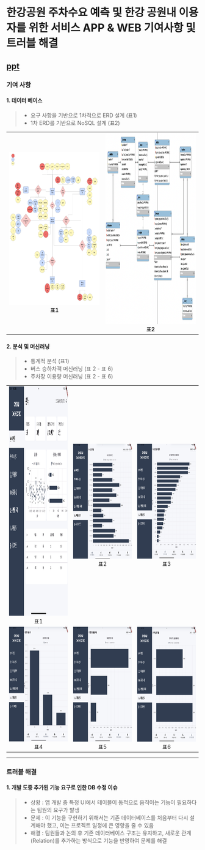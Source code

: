 # 한강공원 주차수요 예측 및 한강 공원내 이용자를 위한 서비스 APP & WEB 기여사항 및 트러블 해결

## [ppt](https://www.canva.com/design/DAGwye9VSA4/epAIhlsB6tV53YZGv0qh4g/view?utm_content=DAGwye9VSA4&utm_campaign=designshare&utm_medium=link2&utm_source=uniquelinks&utlId=h07ce3301a9)

### 기여 사항

#### 1. 데이터 베이스
> - 요구 사항을 기반으로 1차적으로 ERD 설계  (표1)
> - 1차 ERD를 기반으로 NoSQL 설계 (표2)

<table>
  <tr>
    <td align="center">
      <img src="https://github.com/runpon/Portfolio/blob/data/ondam%20image/ondam_erd.png?raw=true" width="400px" height="400px"/><br/>
      <strong>표1</strong>
    </td>
    <td align="center">
      <img src="https://github.com/runpon/Portfolio/blob/data/ondam%20image/ondam_eer.png?raw=true" width="400px" height="500px"/><br/>
      <strong>표2</strong>
    </td>
  </tr>
</table>

#### 2. 분석 및 머신러닝
> - 통계적 분석 (표1)
> - 버스 승하차객 머신러닝 (표 2 - 표 6) </br>
> - 주차장 이용량 머신러닝 (표 2 - 표 6) </br>
<table>
  <tr>
    <td align="center">
      <img src="https://github.com/runpon/Portfolio/blob/data/ondam%20image/ondam_hq_main.png?raw=true" width="400px" height="600px"/><br/>
      <span>표1</span>
    </td>
    <td align="center">
      <img src="https://github.com/runpon/Portfolio/blob/data/ondam%20image/ondam_hq_graph1.png?raw=true" width="400px" height="300px"/><br/>
      <span>표2</span>
    </td>
    <td align="center">
      <img src="https://github.com/runpon/Portfolio/blob/data/ondam%20image/ondam_hq_graph2.png?raw=true" width="400px" height="300px"/><br/>
      <span>표3</span>
    </td>
    </tr>
  <tr>
    <td align="center">
      <img src="https://github.com/runpon/Portfolio/blob/data/ondam%20image/ondam_hq_graph3.png?raw=true" width="400px" height="300px"/><br/>
      <span>표4</span>
    </td>
    <td align="center">
      <img src="https://github.com/runpon/Portfolio/blob/data/ondam%20image/ondam_hq_graph4.png?raw=true" width="400px" height="300px"/><br/>
      <span>표5</span>
    </td>
    <td align="center">
      <img src="https://github.com/runpon/Portfolio/blob/data/ondam%20image/ondam_hq_graph5.png?raw=true" width="400px" height="300px"/><br/>
      <span>표6</span>
    </td>
  </tr>
</table>

---

###  트러블 해결

#### 1. 개발 도중 추가된 기능 요구로 인한 DB 수정 이슈
> - 상황 : 앱 개발 중 특정 UI에서 테이블이 동적으로 움직이는 기능이 필요하다는 팀원의 요구가 발생
> - 문제 : 이 기능을 구현하기 위해서는 기존 데이터베이스를 처음부터 다시 설계해야 했고, 이는 프로젝트 일정에 큰 영향을 줄 수 있음
> - 해결 : 팀원들과 논의 후 기존 데이터베이스 구조는 유지하고, 새로운 관계(Relation)를 추가하는 방식으로 기능을 반영하여 문제를 해결
